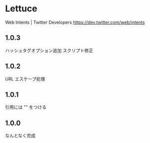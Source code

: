 Lettuce
=======

Web Intents | Twitter Developers
https://dev.twitter.com/web/intents

## 1.0.3

ハッシュタグオプション追加
スクリプト修正

## 1.0.2

URL エスケープ処理

## 1.0.1

引用には "" をつける

## 1.0.0

なんとなく完成
